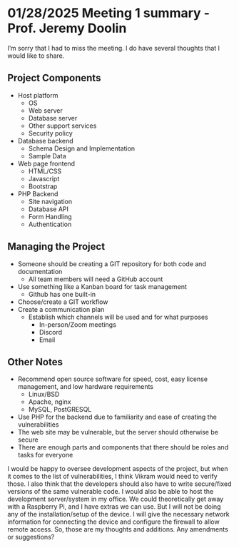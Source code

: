 # 01/28/2025 Meeting 1 summary - Prof. Jeremy Doolin
I’m sorry that I had to miss the meeting. I do have several thoughts that I would like to share. 
## Project Components
* Host platform
    * OS
    * Web server
    * Database server
    * Other support services
    * Security policy
* Database backend
    * Schema Design and Implementation 
    * Sample Data
* Web page frontend
    * HTML/CSS
    * Javascript
    * Bootstrap
* PHP Backend
    * Site navigation
    * Database API
    * Form Handling
    * Authentication
## Managing the Project
* Someone should be creating a GIT repository for both code and documentation
    * All team members will need a GitHub account
* Use something like a Kanban board for task management
    * Github has one built-in
* Choose/create a GIT workflow
* Create a communication plan 
    * Establish which channels will be used and for what purposes
        * In-person/Zoom meetings
        * Discord
        * Email
## Other Notes
* Recommend open source software for speed, cost, easy license management, and low hardware requirements
    * Linux/BSD
    * Apache, nginx
    * MySQL, PostGRESQL
* Use PHP for the backend due to familiarity and ease of creating the vulnerabilities
* The web site may be vulnerable, but the server should otherwise be secure
* There are enough parts and components that there should be roles and tasks for everyone

I would be happy to oversee development aspects of the project, but when it comes to the list of vulnerabilities, I think Vikram would need to verify those. I also think that the developers should also have to write secure/fixed versions of the same vulnerable code. I would also be able to host the development server/system in my office. We could theoretically get away with a Raspberry Pi, and I have extras we can use. But I will not be doing any of the installation/setup of the device. I will give the necessary network information for connecting the device and configure the firewall to allow remote access. 
So, those are my thoughts and additions. Any amendments or suggestions? 